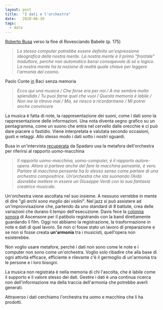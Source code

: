 ```yaml
---
layout: post
title:  "I dati e l'orchestra"
date:   2020-06-30
tags:
  - data
---
```


[Roberto Busa](https://it.wikipedia.org/wiki/Roberto_Busa) verso la fine di Rovesciando Babele (p. 175)

> *Lo stesso computer potrebbe essere definito un'espressione ideografica della nostra mente. La nostra mente è il primo "frontale" traduttore, perché non automatico bensì consapevole di sé e logico. La nostra mente ha la nozione di realtà quale chiave per leggere l'armonia del cosmo.*

Paolo Conte [in](https://youtu.be/AysE5-rWmPw) Baci senza memoria

> *Ecco qui una musica / Che forse era per noi / A me sembra molto splendida / Tu puoi farne quel che vuoi / Questa memoria è labile / Non me la ritrovo mai / Ma, se riesco a ricordarmene / Mi potrei anche convincere*

La musica è fatta di note, la rappresentazione dei suoni, come i dati sono la rappresentazione delle informazioni. Una nota diventa segno grafico su un pentagramma, come un suono che entra nel cervello dalle orecchie e ci può dare piacere o fastidio. Viene interpretata e valutata secondo occasioni, gusti e retaggi. Allo stesso modo i dati sotto i nostri sguardi.

Busa in un'intervista [recuperata](http://www.cyberteologia.it/2011/08/ricordando-padre-roberto-busa-il-gesuita-grande-pioniere-dellipertesto/) da Spadaro usa la metafora dell'orchestra per riferirsi al rapporto uomo-macchina

> *Il rapporto uomo-macchina, uomo-computer, è il rapporto autore-opera. Allora si parlava anche del fare la macchina pensante, è vero. Parlare di macchina pensante ha lo stesso senso come parlare di una orchestra compositrice. Un’orchestra che sta suonando l’Aida dovrebbe mettere in essere un Giuseppe Verdi con la sua fantasia creatrice musicale.*

Un'orchestra viene ascoltata nel suo insieme. A nessuno verrebbe in mente di dire "*gli archi sono meglio dei violini*". Nel jazz si può assistere ad un'improvvisazione che, partendo da uno standard di 8 battute, crea delle variazioni che durano il tempo dell'esecuzione. Davis fece la [colonna sonora](https://it.wikipedia.org/wiki/Ascenseur_pour_l%27%C3%A9chafaud) di Ascensore per il patibolo registrando con la band direttamente guardando il film. Oggi noi abbiamo la registrazione, la trasformazione in note e dati di quel lavoro. Se non ci fosse stato un lavoro di preparazione e se non si fosse creata **un'armonia** tra i musicisti, quell'opera non esisterebbe.

Non voglio usare metafore, perché i dati non sono come le note e i computer non sono come un'orchestra. Voglio solo ribadire che alla base di ogni attività efficace, efficiente e rilevante c'è il germoglio di un'armonia tra le persone e i loro bisogni.

La musica non registrata è nella memoria di chi l'ascolta, che è labile come il supporto e il valore stesso dei dati. Gestire i dati è una continua ricerca non dell'informazione ma della traccia dell'armonia che potrebbe averli generati.

Attraverso i dati cerchiamo l'orchestra tra uomo e macchina che li ha prodotti.
